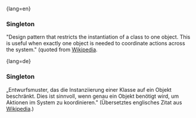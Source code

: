 {lang=en}
### Singleton

"Design pattern that restricts the instantiation of a class to one object. This is useful when exactly one object is needed to coordinate actions across the system." (quoted from [Wikipedia](https://en.wikipedia.org/wiki/Singleton_pattern).


{lang=de}
### Singleton

„Entwurfsmuster, das die Instanziierung einer Klasse auf ein Objekt
beschränkt. Dies ist sinnvoll, wenn genau ein
Objekt benötigt wird, um Aktionen im System zu koordinieren."
(Übersetztes englisches Zitat aus
[Wikipedia](https://en.wikipedia.org/wiki/Singleton_pattern).)

